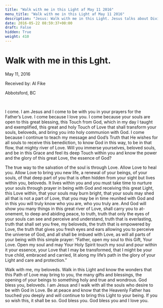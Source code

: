 ```yaml
---
title: "Walk with me in this Light af May 11 2016"
menu_title: "Walk with me in this Light af May 11 2016"
description: "Jesus: Walk with me in this Light. Jesus talks about Divine Love."
date: 2016-05-22 08:59:37+00:00
draft: False
hidden: True
weight: 410
---
```

# Walk with me in this Lght.

May 11, 2016

Received by: Al Fike

Abbotsford, BC

 

I come. I am Jesus and I come to be with you in your prayers for the Father’s Love. I come because I love you. I come because your souls are open to this great blessing, this Touch from God, which in my day I taught and exemplified, this great and holy Touch of Love that shall transform your souls, beloveds, and bring you into holy communion with God. I come because I continue to teach my message and God’s Truth that He wishes for all souls to receive this benediction, to know God in this way, to be in that flow, that mighty river of Love. Will you immerse yourselves, beloved souls, and be in this Grace and feel its deep Touch within you and know the power and the glory of this great Love, the essence of God?

The true way to the salvation of the soul is through Love. Allow Love to heal you. Allow Love to bring you new life, a renewal of your beings, of your souls, of that deep part of you that is often hidden from your sight but lives within you, beloveds. It lives within you and you must take time to nurture your souls through prayer in being with God and receiving this great Light, this Love within, that your souls may burn bright, that your souls may shed all that is not a part of Love, that you may be in time reunited with God and in this you will truly know who you are, who you truly are. And God will show you many things in this great river of Love, shall carry you to at-onement, to deep and abiding peace, to truth, truth that only the eyes of your souls can see and perceive and understand, truth that is everlasting, truth that shall set you free, my beloveds, the truth that is empowered by Love, the truth that gives you fresh eyes and ears allowing you to perceive the universe of God, and all shall be imbued with Love, as will all parts of your being with this simple prayer: “Father, open my soul to this Gift, Your Love. Open my soul and may Your Holy Spirit touch my soul and pour within it your essence, your Love that I may be transformed, that I might be your true child, embraced and carried, lit along my life’s path in the glory of your Light and care and protection.”

Walk with me, my beloveds. Walk in this Light and know the wonders that this Path of Love may bring to you, the many gifts and blessings, the opening of your beings to something holy and true and wondrous. God bless you, beloveds. I am Jesus and I walk with all the souls who desire to be with God in Love. Be at peace and know that the Heavenly Father has touched you deeply and will continue to bring this Light to your being. If you so wish this, it shall be so. God bless you. God bless you and I love you.
